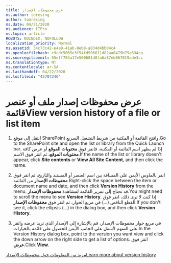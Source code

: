 ```yaml
---
title: عرض محفوظات الإصدار
ms.author: toresing
author: tomresing
ms.date: 04/21/2020
ms.audience: ITPro
ms.topic: article
ROBOTS: NOINDEX, NOFOLLOW
localization_priority: Normal
ms.assetid: 34c73c42-e4a0-41ab-8eb8-a834d4bb04c4
ms.openlocfilehash: c9cdc5065e3f54fd996611d82aa0479b79a634ca
ms.sourcegitcommit: 55eff703a17e500681d8fa6a87eb067019ade3cc
ms.translationtype: MT
ms.contentlocale: ar-SA
ms.lasthandoff: 04/22/2020
ms.locfileid: "43707246"
---
```

# <a name="view-version-history-of-a-file-or-list-item"></a><span data-ttu-id="9bc4d-102">عرض محفوظات إصدار ملف أو عنصر قائمة</span><span class="sxs-lookup"><span data-stu-id="9bc4d-102">View version history of a file or list item</span></span>

1. <span data-ttu-id="9bc4d-103">انتقل إلى موقع SharePoint وافتح القائمة أو المكتبة من شريط التشغيل السريع.</span><span class="sxs-lookup"><span data-stu-id="9bc4d-103">Go to the SharePoint site and open the list or library from the Quick Launch bar.</span></span> <span data-ttu-id="9bc4d-104">إذا لم يظهر اسم القائمة أو المكتبة، فانقر فوق **محتويات الموقع** أو عرض كافة **محتويات الموقع،** ثم انقر فوق الاسم.</span><span class="sxs-lookup"><span data-stu-id="9bc4d-104">If the name of the list or library doesn't appear, click **Site contents** or **View All Site Content**, and then click the name.</span></span>
    
2. <span data-ttu-id="9bc4d-105">انقر بالماوس الأيمن على المسافة بين اسم العنصر أو المستند والتاريخ، ثم انقر فوق **محفوظات الإصدار** من القائمة.</span><span class="sxs-lookup"><span data-stu-id="9bc4d-105">Right-click the space between the item or document name and date, and then click **Version History** from the menu.</span></span> <span data-ttu-id="9bc4d-106">قد تحتاج إلى تمرير القائمة لمشاهدة **محفوظات الإصدار**.</span><span class="sxs-lookup"><span data-stu-id="9bc4d-106">You might need to scroll the menu to see **Version History**.</span></span> <span data-ttu-id="9bc4d-107">إذا كنت لا ترى ذلك، انقر فوق القطع الناقص (...) في مربع الحوار، ثم انقر فوق **محفوظات الإصدار**.</span><span class="sxs-lookup"><span data-stu-id="9bc4d-107">If you don't see it, click the ellipsis (...) in the dialog box, and then click **Version History**.</span></span>
    
3. <span data-ttu-id="9bc4d-108">في مربع حوار محفوظات الإصدار، قم بالإشارة إلى الإصدار الذي تريد عرضه وانقر على السهم لأسفل على الجانب الأيمن للحصول على قائمة بالخيارات.</span><span class="sxs-lookup"><span data-stu-id="9bc4d-108">In the Version History dialog box, point to the version you want view and click the down arrow on the right side to get a list of options.</span></span> <span data-ttu-id="9bc4d-109">انقر فوق **عرض**.</span><span class="sxs-lookup"><span data-stu-id="9bc4d-109">Click **View**.</span></span>
    
[<span data-ttu-id="9bc4d-110">مزيد من المعلومات حول محفوظات الإصدار</span><span class="sxs-lookup"><span data-stu-id="9bc4d-110">Learn more about version history</span></span>](https://go.microsoft.com/fwlink/?linkid=875709)
  

